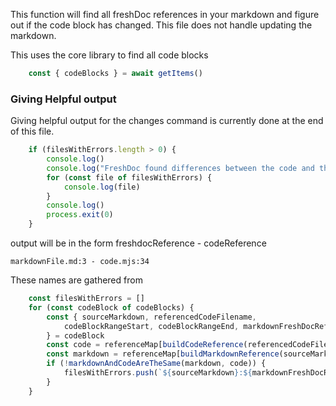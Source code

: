 This function will find all freshDoc references in your markdown and figure out if the code
block has changed. This file does not handle updating the markdown.

This uses the core library to find all code blocks
``` javascript @freshdoc ./getBlockChanges.mjs:20-20
    const { codeBlocks } = await getItems()
```



### Giving Helpful output
Giving helpful output for the changes command is currently done at the end of this file.
``` javascript @freshdoc ./getBlockChanges.mjs:79-87
    if (filesWithErrors.length > 0) {
        console.log()
        console.log("FreshDoc️ found differences between the code and the docs")
        for (const file of filesWithErrors) {
            console.log(file)
        }
        console.log()
        process.exit(0)
    }
```

output will be in the form freshdocReference - codeReference
```
markdownFile.md:3 - code.mjs:34
```

These names are gathered from 
``` javascript @freshdoc ./getBlockChanges.mjs:67-77
    const filesWithErrors = []
    for (const codeBlock of codeBlocks) {
        const { sourceMarkdown, referencedCodeFilename,
            codeBlockRangeStart, codeBlockRangeEnd, markdownFreshDocReferenceLineNumber,
        } = codeBlock
        const code = referenceMap[buildCodeReference(referencedCodeFilename, codeBlockRangeStart)]
        const markdown = referenceMap[buildMarkdownReference(sourceMarkdown, markdownFreshDocReferenceLineNumber)]
        if (!markdownAndCodeAreTheSame(markdown, code)) {
            filesWithErrors.push(`${sourceMarkdown}:${markdownFreshDocReferenceLineNumber} - ${referencedCodeFilename}:${codeBlockRangeStart}`)
        }
    }
```
